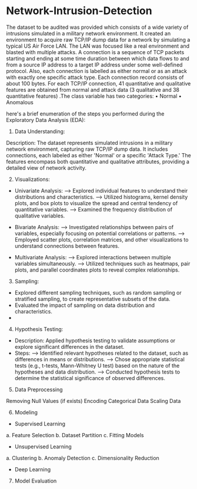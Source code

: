 # Network-Intrusion-Detection
The dataset to be audited was provided which consists of a wide variety of intrusions simulated in a military network environment. It created an environment to acquire raw TCP/IP dump data for a network by simulating a typical US Air Force LAN. The LAN was focused like a real environment and blasted with multiple attacks. A connection is a sequence of TCP packets starting and ending at some time duration between which data flows to and from a source IP address to a target IP address under some well-defined protocol. Also, each connection is labelled as either normal or as an attack with exactly one specific attack type. Each connection record consists of about 100 bytes.
For each TCP/IP connection, 41 quantitative and qualitative features are obtained from normal and attack data (3 qualitative and 38 quantitative features) .The class variable has two categories:
• Normal
• Anomalous

here's a brief enumeration of the steps you performed during the Exploratory Data Analysis (EDA):

1) Data Understanding:

Description: The dataset represents simulated intrusions in a military network environment, capturing raw TCP/IP dump data. It includes connections, each labeled as either 'Normal' or a specific 'Attack Type.' The features encompass both quantitative and qualitative attributes, providing a detailed view of network activity.

2) Visualizations:

- Univariate Analysis: 
--> Explored individual features to understand their distributions and characteristics.
--> Utilized histograms, kernel density plots, and box plots to visualize the spread and central tendency of quantitative variables.
--> Examined the frequency distribution of qualitative variables.

- Bivariate Analysis:
--> Investigated relationships between pairs of variables, especially focusing on potential correlations or patterns.
--> Employed scatter plots, correlation matrices, and other visualizations to understand connections between features.

- Multivariate Analysis:
--> Explored interactions between multiple variables simultaneously.
--> Utilized techniques such as heatmaps, pair plots, and parallel coordinates plots to reveal complex relationships.

3) Sampling:

- Explored different sampling techniques, such as random sampling or stratified sampling, to create representative subsets of the data.
- Evaluated the impact of sampling on data distribution and characteristics.
- 
4) Hypothesis Testing:

- Description: Applied hypothesis testing to validate assumptions or explore significant differences in the dataset.
- Steps:
--> Identified relevant hypotheses related to the dataset, such as differences in means or distributions.
--> Chose appropriate statistical tests (e.g., t-tests, Mann-Whitney U test) based on the nature of the hypotheses and data distribution.
--> Conducted hypothesis tests to determine the statistical significance of observed differences.

5) Data Preprocessing
   
Removing Null Values (if exists)
Encoding Categorical Data
Scaling Data

6) Modeling
   
* Supervised Learning
   
a. Feature Selection
b. Dataset Partition
c. Fitting Models

* Unsupervised Learning
   
a. Clustering
b. Anomaly Detection
c. Dimensionality Reduction

*  Deep Learning
   
7) Model Evaluation
